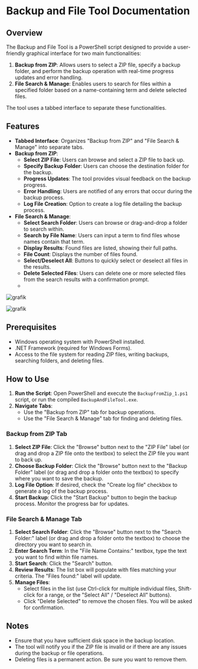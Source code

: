 # Backup and File Tool Documentation

## Overview
The Backup and File Tool is a PowerShell script designed to provide a user-friendly graphical interface for two main functionalities:
1.  **Backup from ZIP**: Allows users to select a ZIP file, specify a backup folder, and perform the backup operation with real-time progress updates and error handling.
2.  **File Search & Manage**: Enables users to search for files within a specified folder based on a name-containing term and delete selected files.

The tool uses a tabbed interface to separate these functionalities.

## Features
- **Tabbed Interface**: Organizes "Backup from ZIP" and "File Search & Manage" into separate tabs.
- **Backup from ZIP**:
    - **Select ZIP File**: Users can browse and select a ZIP file to back up.
    - **Specify Backup Folder**: Users can choose the destination folder for the backup.
    - **Progress Updates**: The tool provides visual feedback on the backup progress.
    - **Error Handling**: Users are notified of any errors that occur during the backup process.
    - **Log File Creation**: Option to create a log file detailing the backup process.
- **File Search & Manage**:
    - **Select Search Folder**: Users can browse or drag-and-drop a folder to search within.
    - **Search by File Name**: Users can input a term to find files whose names contain that term.
    - **Display Results**: Found files are listed, showing their full paths.
    - **File Count**: Displays the number of files found.
    - **Select/Deselect All**: Buttons to quickly select or deselect all files in the results.
    - **Delete Selected Files**: Users can delete one or more selected files from the search results with a confirmation prompt.
    - 
 ![grafik](https://github.com/user-attachments/assets/7e673c1a-8338-4ce2-89ce-4e1e57aaf0b2)

 ![grafik](https://github.com/user-attachments/assets/c9826dc6-e0d5-4f4f-a145-94e43b4c35fe)


## Prerequisites
- Windows operating system with PowerShell installed.
- .NET Framework (required for Windows Forms).
- Access to the file system for reading ZIP files, writing backups, searching folders, and deleting files.

## How to Use
1.  **Run the Script**: Open PowerShell and execute the `BackupfromZip_1.ps1` script, or run the compiled `BackupAndFileTool.exe`.
2.  **Navigate Tabs**:
    *   Use the "Backup from ZIP" tab for backup operations.
    *   Use the "File Search & Manage" tab for finding and deleting files.

### Backup from ZIP Tab
1.  **Select ZIP File**: Click the "Browse" button next to the "ZIP File" label (or drag and drop a ZIP file onto the textbox) to select the ZIP file you want to back up.
2.  **Choose Backup Folder**: Click the "Browse" button next to the "Backup Folder" label (or drag and drop a folder onto the textbox) to specify where you want to save the backup.
3.  **Log File Option**: If desired, check the "Create log file" checkbox to generate a log of the backup process.
4.  **Start Backup**: Click the "Start Backup" button to begin the backup process. Monitor the progress bar for updates.

### File Search & Manage Tab
1.  **Select Search Folder**: Click the "Browse" button next to the "Search Folder:" label (or drag and drop a folder onto the textbox) to choose the directory you want to search in.
2.  **Enter Search Term**: In the "File Name Contains:" textbox, type the text you want to find within file names.
3.  **Start Search**: Click the "Search" button.
4.  **Review Results**: The list box will populate with files matching your criteria. The "Files found:" label will update.
5.  **Manage Files**:
    *   Select files in the list (use Ctrl-click for multiple individual files, Shift-click for a range, or the "Select All" / "Deselect All" buttons).
    *   Click "Delete Selected" to remove the chosen files. You will be asked for confirmation.

## Notes
- Ensure that you have sufficient disk space in the backup location.
- The tool will notify you if the ZIP file is invalid or if there are any issues during the backup or file operations.
- Deleting files is a permanent action. Be sure you want to remove them.
